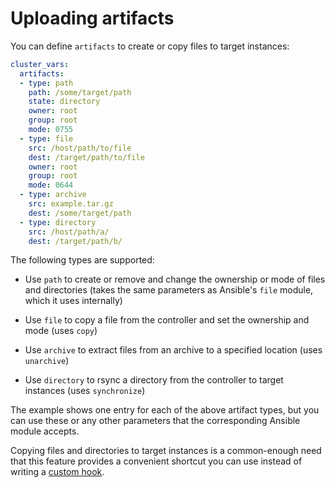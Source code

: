 # Uploading artifacts

You can define `artifacts` to create or copy files to target instances:

```yaml
cluster_vars:
  artifacts:
  - type: path
    path: /some/target/path
    state: directory
    owner: root
    group: root
    mode: 0755
  - type: file
    src: /host/path/to/file
    dest: /target/path/to/file
    owner: root
    group: root
    mode: 0644
  - type: archive
    src: example.tar.gz
    dest: /some/target/path
  - type: directory
    src: /host/path/a/
    dest: /target/path/b/
```

The following types are supported:

* Use `path` to create or remove and change the ownership or mode of
  files and directories (takes the same parameters as Ansible's `file`
  module, which it uses internally)

* Use `file` to copy a file from the controller and set the ownership
  and mode (uses `copy`)

* Use `archive` to extract files from an archive to a specified location
  (uses `unarchive`)

* Use `directory` to rsync a directory from the controller to target
  instances (uses `synchronize`)

The example shows one entry for each of the above artifact types, but
you can use these or any other parameters that the corresponding Ansible
module accepts.

Copying files and directories to target instances is a common-enough
need that this feature provides a convenient shortcut you can use
instead of writing a [custom hook](../tpaexec-hooks.md).
